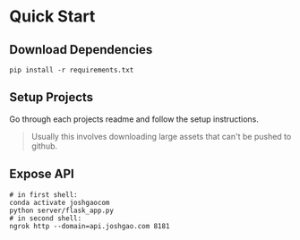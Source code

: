# Quick Start

## Download Dependencies

```shell
pip install -r requirements.txt
```

## Setup Projects

Go through each projects readme and follow the setup instructions.

> Usually this involves downloading large assets that can't be pushed to github.

## Expose API

```shell
# in first shell:
conda activate joshgaocom
python server/flask_app.py
# in second shell:
ngrok http --domain=api.joshgao.com 8181
```

